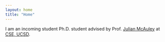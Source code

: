 ```yaml
---
layout: home
title: "Home"
---
```


I am an incoming student Ph.D. student advised by Prof. [Julian McAuley](https://cseweb.ucsd.edu/~jmcauley/) at [CSE, UCSD](https://cse.ucsd.edu/). 